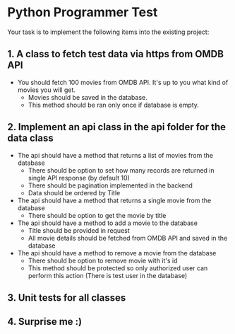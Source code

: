 # Python Programmer Test

Your task is to implement the following items into the existing project:

## 1. A class to fetch test data via https from OMDB API

- You should fetch 100 movies from OMDB API. It's up to you what kind of movies you will get.
  - Movies should be saved in the database.
  - This method should be ran only once if database is empty.
  
## 2. Implement an api class in the api folder for the data class

- The api should have a method that returns a list of movies from the database
  - There should be option to set how many records are returned in single API response (by default 10)
  - There should be pagination implemented in the backend
  - Data should be ordered by Title
- The api should have a method that returns a single movie from the database
  - There should be option to get the movie by title
- The api should have a method to add a movie to the database
  - Title should be provided in request
  - All movie details should be fetched from OMDB API and saved in the database
- The api should have a method to remove a movie from the database
  - There should be option to remove movie with it's id
  - This method should be protected so only authorized user can perform this action (There is test user in the database)

## 3. Unit tests for all classes

## 4. Surprise me :)
